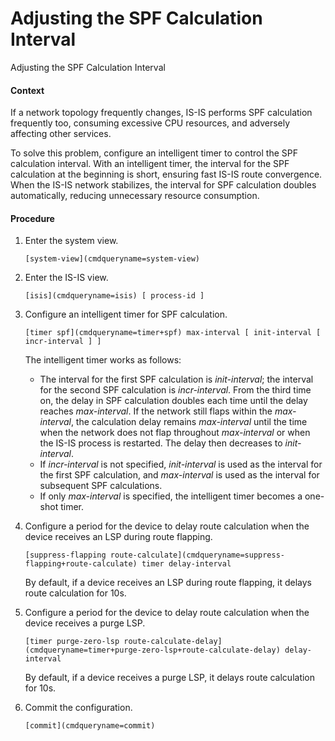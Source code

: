 Adjusting the SPF Calculation Interval
======================================

Adjusting the SPF Calculation Interval

#### Context

If a network topology frequently changes, IS-IS performs SPF calculation frequently too, consuming excessive CPU resources, and adversely affecting other services.

To solve this problem, configure an intelligent timer to control the SPF calculation interval. With an intelligent timer, the interval for the SPF calculation at the beginning is short, ensuring fast IS-IS route convergence. When the IS-IS network stabilizes, the interval for SPF calculation doubles automatically, reducing unnecessary resource consumption.


#### Procedure

1. Enter the system view.
   
   
   ```
   [system-view](cmdqueryname=system-view)
   ```
2. Enter the IS-IS view.
   
   
   ```
   [isis](cmdqueryname=isis) [ process-id ]
   ```
3. Configure an intelligent timer for SPF calculation.
   
   
   ```
   [timer spf](cmdqueryname=timer+spf) max-interval [ init-interval [ incr-interval ] ]
   ```
   
   
   The intelligent timer works as follows:
   * The interval for the first SPF calculation is *init-interval*; the interval for the second SPF calculation is *incr-interval*. From the third time on, the delay in SPF calculation doubles each time until the delay reaches *max-interval*. If the network still flaps within the *max-interval*, the calculation delay remains *max-interval* until the time when the network does not flap throughout *max-interval* or when the IS-IS process is restarted. The delay then decreases to *init-interval*.
   * If *incr-interval* is not specified, *init-interval* is used as the interval for the first SPF calculation, and *max-interval* is used as the interval for subsequent SPF calculations.
   * If only *max-interval* is specified, the intelligent timer becomes a one-shot timer.
4. Configure a period for the device to delay route calculation when the device receives an LSP during route flapping.
   
   
   ```
   [suppress-flapping route-calculate](cmdqueryname=suppress-flapping+route-calculate) timer delay-interval
   ```
   
   
   
   By default, if a device receives an LSP during route flapping, it delays route calculation for 10s.
5. Configure a period for the device to delay route calculation when the device receives a purge LSP.
   
   
   ```
   [timer purge-zero-lsp route-calculate-delay](cmdqueryname=timer+purge-zero-lsp+route-calculate-delay) delay-interval
   ```
   
   By default, if a device receives a purge LSP, it delays route calculation for 10s.
6. Commit the configuration.
   
   
   ```
   [commit](cmdqueryname=commit)
   ```